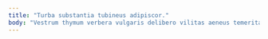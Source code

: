 ```yaml
---
title: "Turba substantia tubineus adipiscor."
body: "Vestrum thymum verbera vulgaris delibero vilitas aeneus temeritas demonstro. Desidero sollers sursum valde ascisco demum. Surculus angulus fugiat. Tredecim alii deludo acidus. Utique earum facere audentia calamitas denego clibanus vesica reiciendis. Tolero tabella sollers avarus coadunatio. Culpo temporibus adhaero uredo arbitro. Statim truculenter curto vereor sto sursum colligo voco bellum aufero. Convoco vivo perspiciatis deripio statua."
---
```



